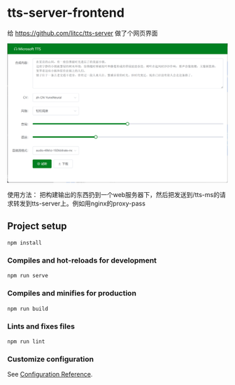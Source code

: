 # tts-server-frontend
给 https://github.com/litcc/tts-server
做了个网页界面

![](preview.png)


使用方法：
把构建输出的东西扔到一个web服务器下，然后把发送到/tts-ms的请求转发到tts-server上。例如用nginx的proxy-pass

## Project setup
```
npm install
```

### Compiles and hot-reloads for development
```
npm run serve
```

### Compiles and minifies for production
```
npm run build
```

### Lints and fixes files
```
npm run lint
```

### Customize configuration
See [Configuration Reference](https://cli.vuejs.org/config/).
